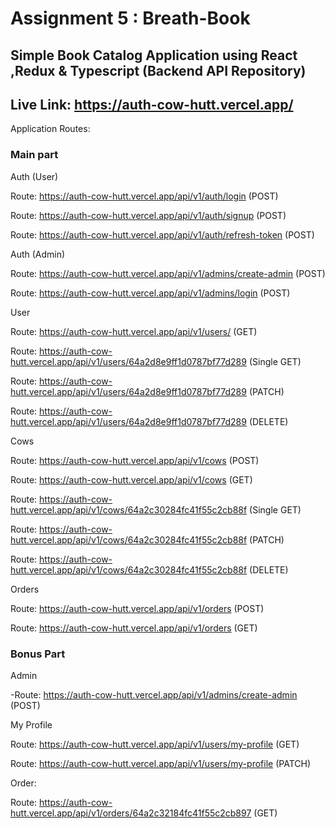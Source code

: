 # Assignment 5 : Breath-Book

## Simple Book Catalog Application using React ,Redux & Typescript (Backend API Repository)
## Live Link: https://auth-cow-hutt.vercel.app/

Application Routes:

### Main part

Auth (User)

Route: https://auth-cow-hutt.vercel.app/api/v1/auth/login (POST)

Route: https://auth-cow-hutt.vercel.app/api/v1/auth/signup (POST)

Route: https://auth-cow-hutt.vercel.app/api/v1/auth/refresh-token (POST)

Auth (Admin)

Route: https://auth-cow-hutt.vercel.app/api/v1/admins/create-admin (POST)

Route: https://auth-cow-hutt.vercel.app/api/v1/admins/login (POST)

User

Route: https://auth-cow-hutt.vercel.app/api/v1/users/ (GET) 

Route: https://auth-cow-hutt.vercel.app/api/v1/users/64a2d8e9ff1d0787bf77d289 (Single GET)

Route: https://auth-cow-hutt.vercel.app/api/v1/users/64a2d8e9ff1d0787bf77d289 (PATCH) 

Route: https://auth-cow-hutt.vercel.app/api/v1/users/64a2d8e9ff1d0787bf77d289 (DELETE) 

Cows

Route: https://auth-cow-hutt.vercel.app/api/v1/cows (POST)

Route: https://auth-cow-hutt.vercel.app/api/v1/cows (GET)

Route: https://auth-cow-hutt.vercel.app/api/v1/cows/64a2c30284fc41f55c2cb88f (Single GET) 

Route: https://auth-cow-hutt.vercel.app/api/v1/cows/64a2c30284fc41f55c2cb88f (PATCH) 

Route: https://auth-cow-hutt.vercel.app/api/v1/cows/64a2c30284fc41f55c2cb88f (DELETE) 

Orders

Route: https://auth-cow-hutt.vercel.app/api/v1/orders (POST)

Route: https://auth-cow-hutt.vercel.app/api/v1/orders (GET)


### Bonus Part

Admin

-Route: https://auth-cow-hutt.vercel.app/api/v1/admins/create-admin (POST)

My Profile

Route: https://auth-cow-hutt.vercel.app/api/v1/users/my-profile (GET)

Route: https://auth-cow-hutt.vercel.app/api/v1/users/my-profile (PATCH)

Order:

Route: https://auth-cow-hutt.vercel.app/api/v1/orders/64a2c32184fc41f55c2cb897 (GET)